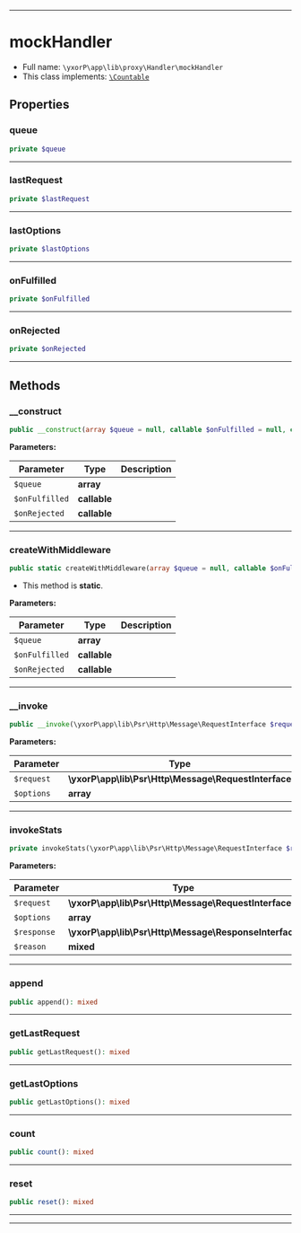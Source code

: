 ***

# mockHandler





* Full name: `\yxorP\app\lib\proxy\Handler\mockHandler`
* This class implements:
[`\Countable`](../../../../../Countable.md)



## Properties


### queue



```php
private $queue
```






***

### lastRequest



```php
private $lastRequest
```






***

### lastOptions



```php
private $lastOptions
```






***

### onFulfilled



```php
private $onFulfilled
```






***

### onRejected



```php
private $onRejected
```






***

## Methods


### __construct



```php
public __construct(array $queue = null, callable $onFulfilled = null, callable $onRejected = null): mixed
```








**Parameters:**

| Parameter | Type | Description |
|-----------|------|-------------|
| `$queue` | **array** |  |
| `$onFulfilled` | **callable** |  |
| `$onRejected` | **callable** |  |




***

### createWithMiddleware



```php
public static createWithMiddleware(array $queue = null, callable $onFulfilled = null, callable $onRejected = null): mixed
```



* This method is **static**.




**Parameters:**

| Parameter | Type | Description |
|-----------|------|-------------|
| `$queue` | **array** |  |
| `$onFulfilled` | **callable** |  |
| `$onRejected` | **callable** |  |




***

### __invoke



```php
public __invoke(\yxorP\app\lib\Psr\Http\Message\RequestInterface $request, array $options): mixed
```








**Parameters:**

| Parameter | Type | Description |
|-----------|------|-------------|
| `$request` | **\yxorP\app\lib\Psr\Http\Message\RequestInterface** |  |
| `$options` | **array** |  |




***

### invokeStats



```php
private invokeStats(\yxorP\app\lib\Psr\Http\Message\RequestInterface $request, array $options, \yxorP\app\lib\Psr\Http\Message\ResponseInterface $response = null, mixed $reason = null): mixed
```








**Parameters:**

| Parameter | Type | Description |
|-----------|------|-------------|
| `$request` | **\yxorP\app\lib\Psr\Http\Message\RequestInterface** |  |
| `$options` | **array** |  |
| `$response` | **\yxorP\app\lib\Psr\Http\Message\ResponseInterface** |  |
| `$reason` | **mixed** |  |




***

### append



```php
public append(): mixed
```











***

### getLastRequest



```php
public getLastRequest(): mixed
```











***

### getLastOptions



```php
public getLastOptions(): mixed
```











***

### count



```php
public count(): mixed
```











***

### reset



```php
public reset(): mixed
```











***


***

